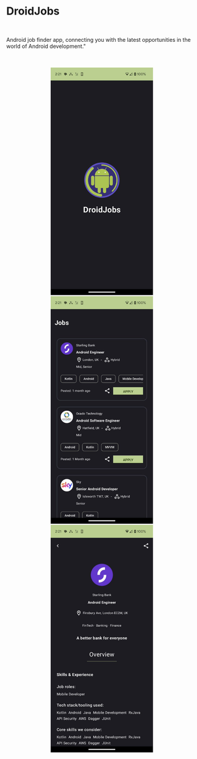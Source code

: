 <h1>DroidJobs</h1><br>

Android job finder app, connecting you with the latest opportunities in the world of Android development." </br>
<br>
</br>
<p align="center">
  <img src="readme_images/splash.png" height=600>
  <img src="readme_images/jobs.png" height=600>
  <img src="readme_images/job-detail.png" height=600>
</p>
